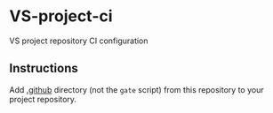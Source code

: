 # VS-project-ci
VS project repository CI configuration

## Instructions
Add [.github](./.github) directory (not the `gate` script) from this repository to your project repository.

